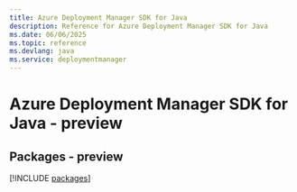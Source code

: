 ```yaml
---
title: Azure Deployment Manager SDK for Java
description: Reference for Azure Deployment Manager SDK for Java
ms.date: 06/06/2025
ms.topic: reference
ms.devlang: java
ms.service: deploymentmanager
---
```

# Azure Deployment Manager SDK for Java - preview
## Packages - preview
[!INCLUDE [packages](deployment-manager-index.md)]